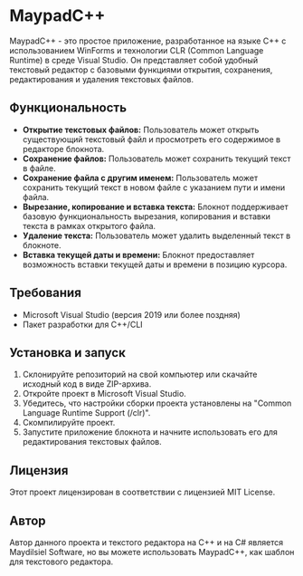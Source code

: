 # MaypadC++

MaypadC++ - это простое приложение, разработанное на языке C++ с использованием WinForms и технологии CLR (Common Language Runtime) в среде Visual Studio. Он представляет собой удобный текстовый редактор с базовыми функциями открытия, сохранения, редактирования и удаления текстовых файлов.

## Функциональность

- **Открытие текстовых файлов:** Пользователь может открыть существующий текстовый файл и просмотреть его содержимое в редакторе блокнота.
- **Сохранение файлов:** Пользователь может сохранить текущий текст в файле.
- **Сохранение файла с другим именем:** Пользователь может сохранить текущий текст в новом файле с указанием пути и имени файла.
- **Вырезание, копирование и вставка текста:** Блокнот поддерживает базовую функциональность вырезания, копирования и вставки текста в рамках открытого файла.
- **Удаление текста:** Пользователь может удалить выделенный текст в блокноте.
- **Вставка текущей даты и времени:** Блокнот предоставляет возможность вставки текущей даты и времени в позицию курсора.

## Требования

- Microsoft Visual Studio (версия 2019 или более поздняя)
- Пакет разработки для C++/CLI

## Установка и запуск

1. Склонируйте репозиторий на свой компьютер или скачайте исходный код в виде ZIP-архива.
2. Откройте проект в Microsoft Visual Studio.
3. Убедитесь, что настройки сборки проекта установлены на "Common Language Runtime Support (/clr)".
4. Скомпилируйте проект.
5. Запустите приложение блокнота и начните использовать его для редактирования текстовых файлов.

## Лицензия

Этот проект лицензирован в соответствии с лицензией MIT License.

## Автор

Автор данного проекта и текстого редактора на С++ и на C# является Maydilsiel Software, но вы можете использовать MaypadC++, как шаблон для текстового редактора.

